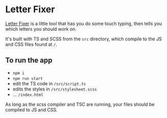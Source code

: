 # Letter Fixer

[Letter Fixer](https://letterfixer.com) is a little tool that has you do some touch typing, then tells you which letters you should work on.

It's built with TS and SCSS from the `src` directory, which compile to the JS and CSS files found at `/`.

## To run the app

- `npm i`
- `npm run start`
- edit the TS code in `/src/script.ts`
- edits the styles in `/src/stylesheet.scss`
- ... `/index.html`

As long as the scss compiler and TSC are running, your files should be compiled to JS and CSS.
